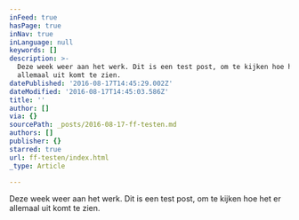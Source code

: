```yaml
---
inFeed: true
hasPage: true
inNav: true
inLanguage: null
keywords: []
description: >-
  Deze week weer aan het werk. Dit is een test post, om te kijken hoe het er
  allemaal uit komt te zien.
datePublished: '2016-08-17T14:45:29.002Z'
dateModified: '2016-08-17T14:45:03.586Z'
title: ''
author: []
via: {}
sourcePath: _posts/2016-08-17-ff-testen.md
authors: []
publisher: {}
starred: true
url: ff-testen/index.html
_type: Article

---
```

Deze week weer aan het werk. Dit is een test post, om te kijken hoe het er allemaal uit komt te zien.